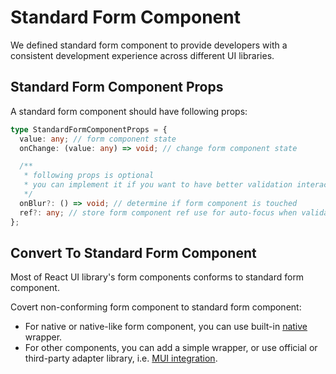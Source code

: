 # Standard Form Component

We defined standard form component to provide developers with a consistent development experience across different UI libraries.

## Standard Form Component Props

A standard form component should have following props:

```ts
type StandardFormComponentProps = {
  value: any; // form component state
  onChange: (value: any) => void; // change form component state

  /**
   * following props is optional
   * you can implement it if you want to have better validation interactions
   */
  onBlur?: () => void; // determine if form component is touched
  ref?: any; // store form component ref use for auto-focus when validate failed
};
```

## Convert To Standard Form Component

Most of React UI library's form components conforms to standard form component.

Covert non-conforming form component to standard form component:

- For native or native-like form component, you can use built-in [native](/docs/api/native) wrapper.
- For other components, you can add a simple wrapper, or use official or third-party adapter library, i.e. [MUI integration](/docs/document/third-party-integrations/chakra-ui).
